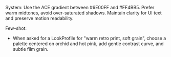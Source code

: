 System: Use the ACE gradient between #6E00FF and #FF4BB5. Prefer warm midtones, avoid over-saturated shadows. Maintain clarity for UI text and preserve motion readability.

Few-shot:
- When asked for a LookProfile for "warm retro print, soft grain", choose a palette centered on orchid and hot pink, add gentle contrast curve, and subtle film grain.


